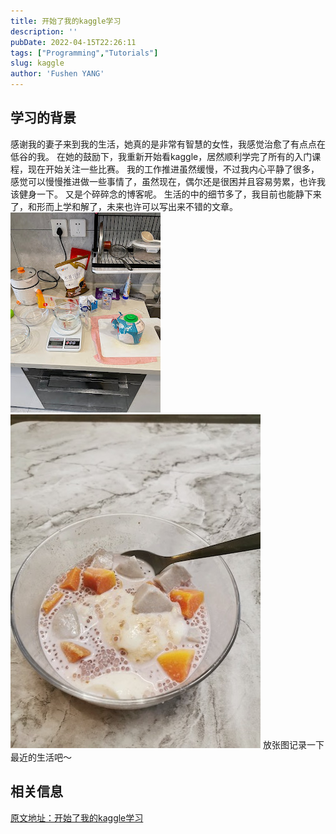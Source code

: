```yaml
---
title: 开始了我的kaggle学习
description: ''
pubDate: 2022-04-15T22:26:11
tags: ["Programming","Tutorials"]
slug: kaggle
author: 'Fushen YANG'
---
```


## 学习的背景

感谢我的妻子来到我的生活，她真的是非常有智慧的女性，我感觉治愈了有点点在低谷的我。
在她的鼓励下，我重新开始看kaggle，居然顺利学完了所有的入门课程，现在开始关注一些比赛。
我的工作推进虽然缓慢，不过我内心平静了很多，感觉可以慢慢推进做一些事情了，虽然现在，偶尔还是很困并且容易劳累，也许我该健身一下。
又是个碎碎念的博客呢。
生活的中的细节多了，我目前也能静下来了，和形而上学和解了，未来也许可以写出来不错的文章。
![准备做甜品的过程](arc-0-start-my-kaggle/tools-for-a-cake.jpeg)
![最终成品](arc-0-start-my-kaggle/the-final-cake.jpg)
放张图记录一下最近的生活吧～

## 相关信息

[原文地址：开始了我的kaggle学习](https://yangfs.blogspot.com/2022/04/kaggle.html)
